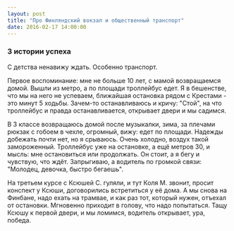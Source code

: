 ```yaml
---
layout: post
title: "Про Финляндский вокзал и общественный транспорт"
date: 2016-02-17 14:00:00
---
```


### 3 истории успеха

С детства ненавижу ждать. Особенно транспорт.

Первое воспоминание: мне не больше 10 лет, с мамой возвращаемся домой. Вышли из метро, а по площади троллейбус едет. Я в бешенстве, что мы на него не успеваем, ближайшая остановка рядом с Крестами - это минут 5 ходьбы. Зачем-то останавливаюсь и кричу: "Стой", на что троллейбус и правда останавливается, открывает двери и мы садимся.

В 3 классе возвращаюсь домой после музыкалки, зима, за плечами рюкзак с гобоем в чехле, огромный, вижу: едет по площади. Надежды добежать почти нет, но я срываюсь. Очень холодно, воздух такой замороженный. Троллейбус уже на остановке, а ещё метров 30, и мысль: мне остановиться или продолжать. Он стоит, а я бегу и чувствую, что ждёт. Запрыгиваю, а водитель по громкой связи: "Молодец, девочка, быстро бегаешь".

На третьем курсе с Ксюшей С. гуляли, и тут Коля М. звонит, просит конспект у Ксюши, договорились встретиться у её дома. А мы снова на Финбане, надо ехать на трамвае, и как раз тот, который нужен, отъехал от остановки. Мгновенно приходит в голову, что надо попытаться. Тащу Ксюшу к первой двери, и мы ломимся, водитель открывает, ура, победа.

